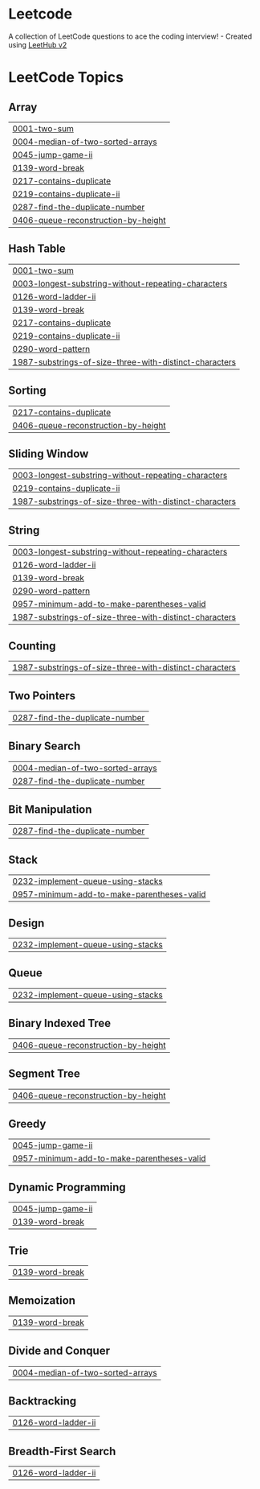 # Leetcode
A collection of LeetCode questions to ace the coding interview! - Created using [LeetHub v2](https://github.com/arunbhardwaj/LeetHub-2.0)

<!---LeetCode Topics Start-->
# LeetCode Topics
## Array
|  |
| ------- |
| [0001-two-sum](https://github.com/KaviyavikashiniMohanasundaram/Leetcode/tree/master/0001-two-sum) |
| [0004-median-of-two-sorted-arrays](https://github.com/KaviyavikashiniMohanasundaram/Leetcode/tree/master/0004-median-of-two-sorted-arrays) |
| [0045-jump-game-ii](https://github.com/KaviyavikashiniMohanasundaram/Leetcode/tree/master/0045-jump-game-ii) |
| [0139-word-break](https://github.com/KaviyavikashiniMohanasundaram/Leetcode/tree/master/0139-word-break) |
| [0217-contains-duplicate](https://github.com/KaviyavikashiniMohanasundaram/Leetcode/tree/master/0217-contains-duplicate) |
| [0219-contains-duplicate-ii](https://github.com/KaviyavikashiniMohanasundaram/Leetcode/tree/master/0219-contains-duplicate-ii) |
| [0287-find-the-duplicate-number](https://github.com/KaviyavikashiniMohanasundaram/Leetcode/tree/master/0287-find-the-duplicate-number) |
| [0406-queue-reconstruction-by-height](https://github.com/KaviyavikashiniMohanasundaram/Leetcode/tree/master/0406-queue-reconstruction-by-height) |
## Hash Table
|  |
| ------- |
| [0001-two-sum](https://github.com/KaviyavikashiniMohanasundaram/Leetcode/tree/master/0001-two-sum) |
| [0003-longest-substring-without-repeating-characters](https://github.com/KaviyavikashiniMohanasundaram/Leetcode/tree/master/0003-longest-substring-without-repeating-characters) |
| [0126-word-ladder-ii](https://github.com/KaviyavikashiniMohanasundaram/Leetcode/tree/master/0126-word-ladder-ii) |
| [0139-word-break](https://github.com/KaviyavikashiniMohanasundaram/Leetcode/tree/master/0139-word-break) |
| [0217-contains-duplicate](https://github.com/KaviyavikashiniMohanasundaram/Leetcode/tree/master/0217-contains-duplicate) |
| [0219-contains-duplicate-ii](https://github.com/KaviyavikashiniMohanasundaram/Leetcode/tree/master/0219-contains-duplicate-ii) |
| [0290-word-pattern](https://github.com/KaviyavikashiniMohanasundaram/Leetcode/tree/master/0290-word-pattern) |
| [1987-substrings-of-size-three-with-distinct-characters](https://github.com/KaviyavikashiniMohanasundaram/Leetcode/tree/master/1987-substrings-of-size-three-with-distinct-characters) |
## Sorting
|  |
| ------- |
| [0217-contains-duplicate](https://github.com/KaviyavikashiniMohanasundaram/Leetcode/tree/master/0217-contains-duplicate) |
| [0406-queue-reconstruction-by-height](https://github.com/KaviyavikashiniMohanasundaram/Leetcode/tree/master/0406-queue-reconstruction-by-height) |
## Sliding Window
|  |
| ------- |
| [0003-longest-substring-without-repeating-characters](https://github.com/KaviyavikashiniMohanasundaram/Leetcode/tree/master/0003-longest-substring-without-repeating-characters) |
| [0219-contains-duplicate-ii](https://github.com/KaviyavikashiniMohanasundaram/Leetcode/tree/master/0219-contains-duplicate-ii) |
| [1987-substrings-of-size-three-with-distinct-characters](https://github.com/KaviyavikashiniMohanasundaram/Leetcode/tree/master/1987-substrings-of-size-three-with-distinct-characters) |
## String
|  |
| ------- |
| [0003-longest-substring-without-repeating-characters](https://github.com/KaviyavikashiniMohanasundaram/Leetcode/tree/master/0003-longest-substring-without-repeating-characters) |
| [0126-word-ladder-ii](https://github.com/KaviyavikashiniMohanasundaram/Leetcode/tree/master/0126-word-ladder-ii) |
| [0139-word-break](https://github.com/KaviyavikashiniMohanasundaram/Leetcode/tree/master/0139-word-break) |
| [0290-word-pattern](https://github.com/KaviyavikashiniMohanasundaram/Leetcode/tree/master/0290-word-pattern) |
| [0957-minimum-add-to-make-parentheses-valid](https://github.com/KaviyavikashiniMohanasundaram/Leetcode/tree/master/0957-minimum-add-to-make-parentheses-valid) |
| [1987-substrings-of-size-three-with-distinct-characters](https://github.com/KaviyavikashiniMohanasundaram/Leetcode/tree/master/1987-substrings-of-size-three-with-distinct-characters) |
## Counting
|  |
| ------- |
| [1987-substrings-of-size-three-with-distinct-characters](https://github.com/KaviyavikashiniMohanasundaram/Leetcode/tree/master/1987-substrings-of-size-three-with-distinct-characters) |
## Two Pointers
|  |
| ------- |
| [0287-find-the-duplicate-number](https://github.com/KaviyavikashiniMohanasundaram/Leetcode/tree/master/0287-find-the-duplicate-number) |
## Binary Search
|  |
| ------- |
| [0004-median-of-two-sorted-arrays](https://github.com/KaviyavikashiniMohanasundaram/Leetcode/tree/master/0004-median-of-two-sorted-arrays) |
| [0287-find-the-duplicate-number](https://github.com/KaviyavikashiniMohanasundaram/Leetcode/tree/master/0287-find-the-duplicate-number) |
## Bit Manipulation
|  |
| ------- |
| [0287-find-the-duplicate-number](https://github.com/KaviyavikashiniMohanasundaram/Leetcode/tree/master/0287-find-the-duplicate-number) |
## Stack
|  |
| ------- |
| [0232-implement-queue-using-stacks](https://github.com/KaviyavikashiniMohanasundaram/Leetcode/tree/master/0232-implement-queue-using-stacks) |
| [0957-minimum-add-to-make-parentheses-valid](https://github.com/KaviyavikashiniMohanasundaram/Leetcode/tree/master/0957-minimum-add-to-make-parentheses-valid) |
## Design
|  |
| ------- |
| [0232-implement-queue-using-stacks](https://github.com/KaviyavikashiniMohanasundaram/Leetcode/tree/master/0232-implement-queue-using-stacks) |
## Queue
|  |
| ------- |
| [0232-implement-queue-using-stacks](https://github.com/KaviyavikashiniMohanasundaram/Leetcode/tree/master/0232-implement-queue-using-stacks) |
## Binary Indexed Tree
|  |
| ------- |
| [0406-queue-reconstruction-by-height](https://github.com/KaviyavikashiniMohanasundaram/Leetcode/tree/master/0406-queue-reconstruction-by-height) |
## Segment Tree
|  |
| ------- |
| [0406-queue-reconstruction-by-height](https://github.com/KaviyavikashiniMohanasundaram/Leetcode/tree/master/0406-queue-reconstruction-by-height) |
## Greedy
|  |
| ------- |
| [0045-jump-game-ii](https://github.com/KaviyavikashiniMohanasundaram/Leetcode/tree/master/0045-jump-game-ii) |
| [0957-minimum-add-to-make-parentheses-valid](https://github.com/KaviyavikashiniMohanasundaram/Leetcode/tree/master/0957-minimum-add-to-make-parentheses-valid) |
## Dynamic Programming
|  |
| ------- |
| [0045-jump-game-ii](https://github.com/KaviyavikashiniMohanasundaram/Leetcode/tree/master/0045-jump-game-ii) |
| [0139-word-break](https://github.com/KaviyavikashiniMohanasundaram/Leetcode/tree/master/0139-word-break) |
## Trie
|  |
| ------- |
| [0139-word-break](https://github.com/KaviyavikashiniMohanasundaram/Leetcode/tree/master/0139-word-break) |
## Memoization
|  |
| ------- |
| [0139-word-break](https://github.com/KaviyavikashiniMohanasundaram/Leetcode/tree/master/0139-word-break) |
## Divide and Conquer
|  |
| ------- |
| [0004-median-of-two-sorted-arrays](https://github.com/KaviyavikashiniMohanasundaram/Leetcode/tree/master/0004-median-of-two-sorted-arrays) |
## Backtracking
|  |
| ------- |
| [0126-word-ladder-ii](https://github.com/KaviyavikashiniMohanasundaram/Leetcode/tree/master/0126-word-ladder-ii) |
## Breadth-First Search
|  |
| ------- |
| [0126-word-ladder-ii](https://github.com/KaviyavikashiniMohanasundaram/Leetcode/tree/master/0126-word-ladder-ii) |
<!---LeetCode Topics End-->